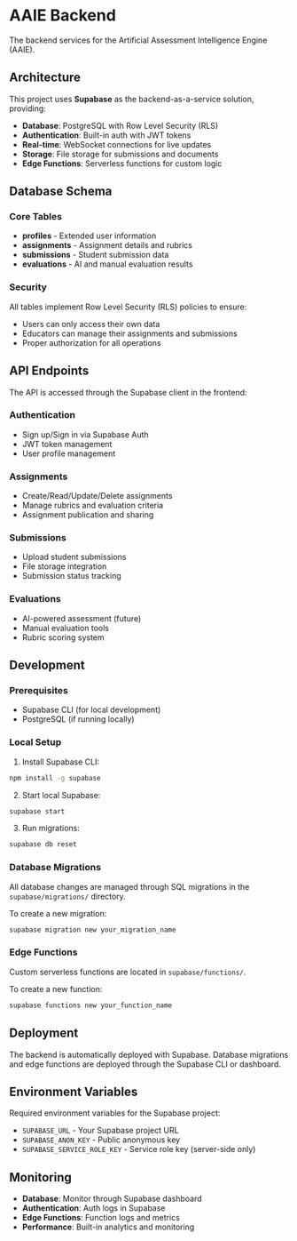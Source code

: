 # AAIE Backend

The backend services for the Artificial Assessment Intelligence Engine (AAIE).

## Architecture

This project uses **Supabase** as the backend-as-a-service solution, providing:

- **Database**: PostgreSQL with Row Level Security (RLS)
- **Authentication**: Built-in auth with JWT tokens
- **Real-time**: WebSocket connections for live updates
- **Storage**: File storage for submissions and documents
- **Edge Functions**: Serverless functions for custom logic

## Database Schema

### Core Tables

- **profiles** - Extended user information
- **assignments** - Assignment details and rubrics
- **submissions** - Student submission data
- **evaluations** - AI and manual evaluation results

### Security

All tables implement Row Level Security (RLS) policies to ensure:
- Users can only access their own data
- Educators can manage their assignments and submissions
- Proper authorization for all operations

## API Endpoints

The API is accessed through the Supabase client in the frontend:

### Authentication
- Sign up/Sign in via Supabase Auth
- JWT token management
- User profile management

### Assignments
- Create/Read/Update/Delete assignments
- Manage rubrics and evaluation criteria
- Assignment publication and sharing

### Submissions
- Upload student submissions
- File storage integration
- Submission status tracking

### Evaluations
- AI-powered assessment (future)
- Manual evaluation tools
- Rubric scoring system

## Development

### Prerequisites

- Supabase CLI (for local development)
- PostgreSQL (if running locally)

### Local Setup

1. Install Supabase CLI:
```bash
npm install -g supabase
```

2. Start local Supabase:
```bash
supabase start
```

3. Run migrations:
```bash
supabase db reset
```

### Database Migrations

All database changes are managed through SQL migrations in the `supabase/migrations/` directory.

To create a new migration:
```bash
supabase migration new your_migration_name
```

### Edge Functions

Custom serverless functions are located in `supabase/functions/`.

To create a new function:
```bash
supabase functions new your_function_name
```

## Deployment

The backend is automatically deployed with Supabase. Database migrations and edge functions are deployed through the Supabase CLI or dashboard.

## Environment Variables

Required environment variables for the Supabase project:

- `SUPABASE_URL` - Your Supabase project URL
- `SUPABASE_ANON_KEY` - Public anonymous key
- `SUPABASE_SERVICE_ROLE_KEY` - Service role key (server-side only)

## Monitoring

- **Database**: Monitor through Supabase dashboard
- **Authentication**: Auth logs in Supabase
- **Edge Functions**: Function logs and metrics
- **Performance**: Built-in analytics and monitoring